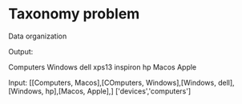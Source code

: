 # Taxonomy problem

Data organization

Output:

Computers
    Windows
        dell
          xps13
          inspiron
        hp
    Macos
        Apple
    

Input: [[Computers, Macos],[COmputers, Windows],[Windows, dell],[Windows, hp],[Macos, Apple],]
['devices','computers']
